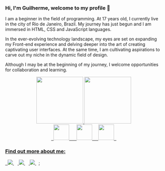 ### Hi, I'm Guilherme, welcome to my profile 👋
I am a beginner in the field of programming. At 17 years old, I currently live in the city of Rio de Janeiro, Brazil. My journey has just begun and I am immersed in HTML, CSS and JavaScript languages.

In the ever-evolving technology landscape, my eyes are set on expanding my Front-end experience and delving deeper into the art of creating captivating user interfaces. At the same time, I am cultivating aspirations to carve out my niche in the dynamic field of design.

Although I may be at the beginning of my journey, I welcome opportunities for collaboration and learning.

<div align="center">
  <a href="https://github.com/Gzmartins">
  <img height="150em" src="https://luk4x-github-readme-stats.vercel.app/api?username=Gzmartins&theme=tokyonight&hide_border=true&show_icons=true&include_all_commits=true&count_private=true&custom_title=Status%20do%20Github&cache_seconds=14400"/>
  <img height="150em" src="https://github-readme-stats.vercel.app/api/top-langs/?username=Gzmartins&layout=compact&langs_count=7&theme=tokyonight"/>
</div>

<div align="center">
  &nbsp;&nbsp;<img width='50' height='50' src="https://cdn.jsdelivr.net/gh/devicons/devicon@latest/icons/html5/html5-plain-wordmark.svg" />&nbsp;&nbsp;&nbsp;
  &nbsp;&nbsp;<img width='50' height='50' src="https://cdn.jsdelivr.net/gh/devicons/devicon@latest/icons/css3/css3-plain-wordmark.svg" />&nbsp;&nbsp;
  &nbsp;&nbsp;<img width='50' height='50' src="https://cdn.jsdelivr.net/gh/devicons/devicon/icons/javascript/javascript-original.svg" />&nbsp;&nbsp;
</div> 

### Find out more about me:
&nbsp;<a href="https://www.linkedin.com/in/guilherme-martins-8a3b7a2b5/">
  <img src="https://img.shields.io/badge/linkedin-%230077B5.svg?style=for-the-badge&logo=linkedin&logoColor=white">
</a>&nbsp;
&nbsp;<a href="martinsgpv@gmail.com">
  <img src="https://img.shields.io/badge/Gmail-D14836?style=for-the-badge&logo=gmail&logoColor=white">
</a>&nbsp;
&nbsp;<a href="https://www.instagram.com/gzmartins_/">
  <img src="https://img.shields.io/badge/Instagram-E4405F?style=for-the-badge&logo=instagram&logoColor=white">
</a>&nbsp;
;
